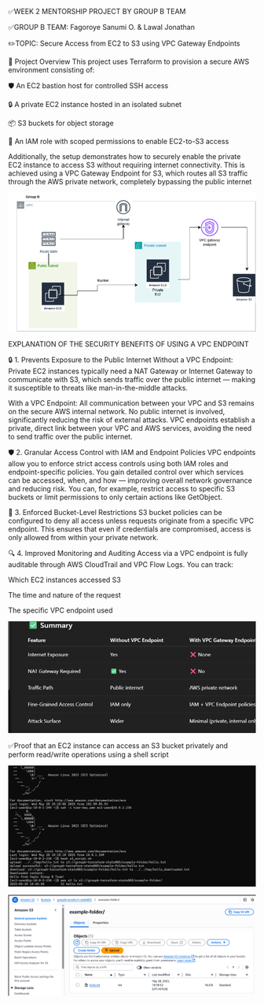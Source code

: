 ✅WEEK 2 MENTORSHIP PROJECT BY GROUP B TEAM

✅GROUP B TEAM: Fagoroye Sanumi O.
               &  Lawal Jonathan
               
✏️TOPIC: Secure Access from EC2 to S3 using VPC Gateway Endpoints

🔧 Project Overview
This project uses Terraform to provision a secure AWS environment consisting of:

🛡️ An EC2 bastion host for controlled SSH access

🔒 A private EC2 instance hosted in an isolated subnet

📦 S3 buckets for object storage

🔐 An IAM role with scoped permissions to enable EC2-to-S3 access

Additionally, the setup demonstrates how to securely enable the private EC2 instance to access S3 without requiring internet connectivity. This is achieved using a VPC Gateway Endpoint for S3, which routes all S3 traffic through the AWS private network, completely bypassing the public internet

![S3](Images/GroupB_s3.drawio.png)

EXPLANATION OF THE SECURITY BENEFITS OF USING A VPC ENDPOINT

🔒 1. Prevents Exposure to the Public Internet
Without a VPC Endpoint:
Private EC2 instances typically need a NAT Gateway or Internet Gateway to communicate with S3, which sends traffic over the public internet — making it susceptible to threats like man-in-the-middle attacks.

With a VPC Endpoint:
All communication between your VPC and S3 remains on the secure AWS internal network. No public internet is involved, significantly reducing the risk of external attacks. VPC endpoints establish a private, direct link between your VPC and AWS services, avoiding the need to send traffic over the public internet.

🛡️ 2. Granular Access Control with IAM and Endpoint Policies
VPC endpoints allow you to enforce strict access controls using both IAM roles and endpoint-specific policies. You gain detailed control over which services can be accessed, when, and how — improving overall network governance and reducing risk.
You can, for example, restrict access to specific S3 buckets or limit permissions to only certain actions like GetObject.

🔐 3. Enforced Bucket-Level Restrictions
S3 bucket policies can be configured to deny all access unless requests originate from a specific VPC endpoint.
This ensures that even if credentials are compromised, access is only allowed from within your private network.

🔍 4. Improved Monitoring and Auditing
Access via a VPC endpoint is fully auditable through AWS CloudTrail and VPC Flow Logs.
You can track:

Which EC2 instances accessed S3

The time and nature of the request

The specific VPC endpoint used

![Summary](<Images/Screenshot 2025-05-25 223224.png>)

✅Proof that an EC2 instance can access an S3 bucket privately and perform read/write operations using a shell script

![Private access](<Images/Screenshot 2025-05-28 194616.png>)

![Aws](<Images/Screenshot 2025-05-28 192714.png>)